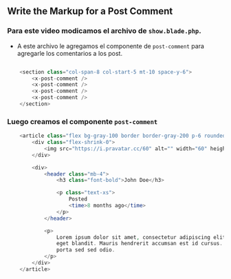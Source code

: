 
## Write the Markup for a Post Comment

### Para este video modicamos el archivo de `show.blade.php`.

- A este archivo le agregamos el componente de `post-comment` para agregarle los comentarios a los post.

```php

    <section class="col-span-8 col-start-5 mt-10 space-y-6">
        <x-post-comment />
        <x-post-comment />
        <x-post-comment />
        <x-post-comment />
    </section>

```

### Luego creamos el componente `post-comment`

```php
    <article class="flex bg-gray-100 border border-gray-200 p-6 rounded-xl space-x-4">
        <div class="flex-shrink-0">
            <img src="https://i.pravatar.cc/60" alt="" width="60" height="60" class="rounded-xl">
        </div>

        <div>
            <header class="mb-4">
                <h3 class="font-bold">John Doe</h3>

                <p class="text-xs">
                    Posted
                    <time>8 months ago</time>
                </p>
            </header>

            <p>
                Lorem ipsum dolor sit amet, consectetur adipiscing elit. Morbi viverra vehicula nisl
                eget blandit. Mauris hendrerit accumsan est id cursus. Ut sed elit at ligula tempor
                porta sed sed odio.
            </p>
        </div>
    </article>

```


